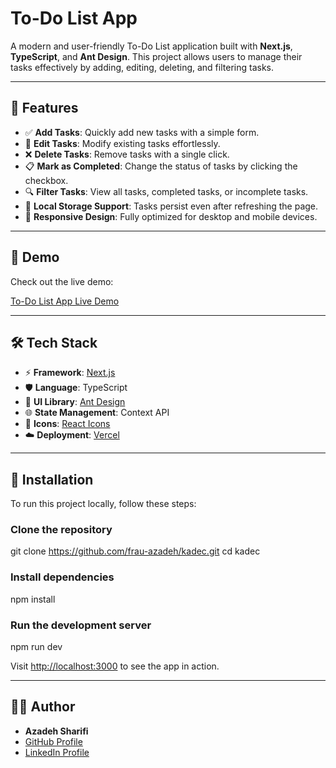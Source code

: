 # To-Do List App

A modern and user-friendly To-Do List application built with **Next.js**, **TypeScript**, and **Ant Design**. This project allows users to manage their tasks effectively by adding, editing, deleting, and filtering tasks.

---

## 🌟 Features

- ✅ **Add Tasks**: Quickly add new tasks with a simple form.
- 📝 **Edit Tasks**: Modify existing tasks effortlessly.
- ❌ **Delete Tasks**: Remove tasks with a single click.
- 📋 **Mark as Completed**: Change the status of tasks by clicking the checkbox.
- 🔍 **Filter Tasks**: View all tasks, completed tasks, or incomplete tasks.
- 💾 **Local Storage Support**: Tasks persist even after refreshing the page.
- 📱 **Responsive Design**: Fully optimized for desktop and mobile devices.

---

## 🚀 Demo

Check out the live demo:

[To-Do List App Live Demo]((https://to-do-list-six-lilac.vercel.app/))

---

## 🛠️ Tech Stack

- ⚡ **Framework**: [Next.js](https://nextjs.org/)
- 🛡️ **Language**: TypeScript
- 🎨 **UI Library**: [Ant Design](https://ant.design/)
- 🌐 **State Management**: Context API
- 🔧 **Icons**: [React Icons](https://react-icons.github.io/react-icons/)
- ☁️ **Deployment**: [Vercel](https://vercel.com/)

---

## 📝 Installation

To run this project locally, follow these steps:

### Clone the repository

git clone https://github.com/frau-azadeh/kadec.git
cd kadec

### Install dependencies

npm install

### Run the development server

npm run dev

Visit [http://localhost:3000](http://localhost:3000) to see the app in action.

---

## 👨‍💻 Author

- **Azadeh Sharifi**
- [GitHub Profile](https://github.com/frau-azadeh)
- [LinkedIn Profile](https://linkedin.com/in/azadeh-sharifi)
